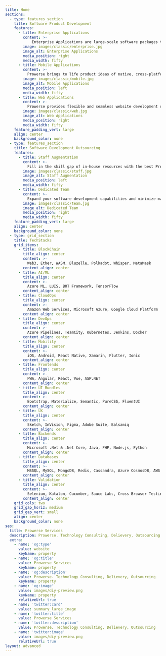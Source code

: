 ```yaml
---
title: Home
sections:
  - type: features_section
    title: Software Product Development
    features:
      - title: Enterprise Applications
        content: >-
            Enterprise Applications are large-scale software packages that support business processes, information flows, reporting, and data analytics in complex organizations. Prowerse focuses on Simplicity, Maintainability, Reusability, Decoupling of Technology and Functionality. Prowerse's proven approach of breaking large-scale application in to the small & frequent ship-able deliveries has always made sure that Enterprise Applications are developed with continuous User Feedback.
        image: images/classic/enterprise.jpg
        image_alt: Enterprise Applications
        media_position: right
        media_width: fifty
      - title: Mobile Applications
        content: >-
          Prowerse brings to life product ideas of native, cross-platform, and hybrid mobile applications, targeting smartphones and tablets. Be it e-commerce experience or geo-tracking of users, Prowerse has delivered such examples with ease of use. Prowerse can participate from concept screen sketching till seamless deployments of Apps to the respective app stores.
        image: images/classic/mobile.jpg
        image_alt: Mobile Applications
        media_position: left
        media_width: fifty
      - title: Web Applications
        content: >-
          Prowerse provides flexible and seamless website development services. Prowerse's approach to design attractive and customer-friendly web designs has helped many businesses to enlarge digital footprint. Prowerse is proud of excellent team of designers & developers, which can collaborate with you during the journey of concept to website hosting.
        image: images/classic/web.jpg
        image_alt: Web Applications
        media_position: right
        media_width: fifty
    feature_padding_vert: large
    align: center
    background_color: none
  - type: features_section
    title: Software Development Outsourcing
    features:
      - title: Staff Augmentation
        content: >-
          Fill in the skill gap of in-house resources with the best Prowerse offshore talents assigned to projects full-time and managed by you directly. Prowerse provides staff augmentation services to speed up development and optimize development costs.
        image: images/classic/staff.jpg
        image_alt: Staff Augmentation
        media_position: left
        media_width: fifty
      - title: Dedicated Team
        content: >-
          Expand your software development capabilities and minimize management efforts with a dedicated Prowerse development team managed by a PM from Prowerse who regularly reports to you and collaborates on all important decisions in the project.
        image: images/classic/team.jpg
        image_alt: Dedicated Team
        media_position: right
        media_width: fifty
    feature_padding_vert: large
    align: center
    background_color: none
  - type: grid_section
    title: TechStacks
    grid_items:
      - title: BlockChain
        title_align: center
        content: >-
          Web3, Ether, WASM, Bluzelle, Polkadot, Whisper, MetaMask
        content_align: center
      - title: AI/ML
        title_align: center
        content: >-
          Azure ML, LUIS, BOT Framework, TensorFlow
        content_align: center
      - title: CloudOps
        title_align: center
        content: >-
          Amazon Web Services, Microsoft Azure, Google Cloud Platform
        content_align: center
      - title: DevOps
        title_align: center
        content: >-
          Azure Pipelines, TeamCity, Kubernetes, Jenkins, Docker
        content_align: center
      - title: Mobility
        title_align: center
        content: >-
          iOS, Android, React Native, Xamarin, Flutter, Ionic
        content_align: center
      - title: Frontends
        title_align: center
        content: >-
          PWA, Angular, React, Vue, ASP.NET
        content_align: center
      - title: UI Bundles
        title_align: center
        content: >-
          Bootstrap, Materialize, Semantic, PureCSS, FluentUI
        content_align: center
      - title: UX
        title_align: center
        content: >-
          Sketch, InVision, Figma, Adobe Suite, Balsamiq
        content_align: center
      - title: Backends
        title_align: center
        content: >-
          Microsoft .Net & .Net Core, Java, PHP, Node.js, Python
        content_align: center
      - title: Databases
        title_align: center
        content: >-
          MSSQL, MySQL, MongoDB, Redis, Cassandra, Azure CosmosDB, AWS DynamoDB
        content_align: center
      - title: Validation
        title_align: center
        content: >-
          Selenium, Katalon, Cucumber, Sauce Labs, Cross Browser Testing, Appium, JMeter, SoapUI
        content_align: center
    grid_cols: two
    grid_gap_horiz: medium
    grid_gap_vert: small
    align: center
    background_color: none
seo:
  title: Prowerse Services
  description: Prowerse. Technology Consulting, Delievery, Outsourcing
  extra:
    - name: 'og:type'
      value: website
      keyName: property
    - name: 'og:title'
      value: Prowerse Services
      keyName: property
    - name: 'og:description'
      value: Prowerse. Technology Consulting, Delievery, Outsourcing
      keyName: property
    - name: 'og:image'
      value: images/diy-preview.png
      keyName: property
      relativeUrl: true
    - name: 'twitter:card'
      value: summary_large_image
    - name: 'twitter:title'
      value: Prowerse Services
    - name: 'twitter:description'
      value: Prowerse. Technology Consulting, Delievery, Outsourcing
    - name: 'twitter:image'
      value: images/diy-preview.png
      relativeUrl: true
layout: advanced
---
```

